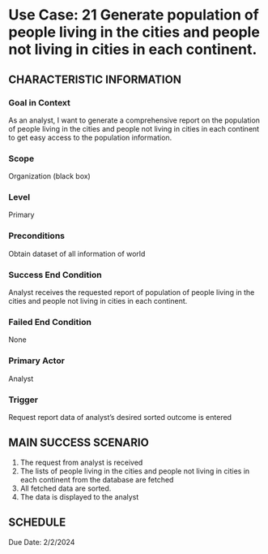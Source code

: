 # Use Case: 21	Generate population of people living in the cities and people not living in cities in each continent.

## CHARACTERISTIC INFORMATION
### Goal in Context
As an analyst, I want to generate a comprehensive report on the population of people living in the cities and people not living in cities in each continent to get easy access to the population information.
### Scope
Organization (black box)
### Level
Primary
### Preconditions
Obtain dataset of all information of world
### Success End Condition
Analyst receives the requested report of population of people living in the cities and people not living in cities in each continent.
### Failed End Condition
None
### Primary Actor
Analyst
### Trigger
Request report data of analyst’s desired sorted outcome is entered

## MAIN SUCCESS SCENARIO
1.  The request from analyst is received
2.  The lists of people living in the cities and people not living in cities in each continent from the database are fetched
3.  All fetched data are sorted.
4.  The data is displayed to the analyst

## SCHEDULE
Due Date: 2/2/2024
